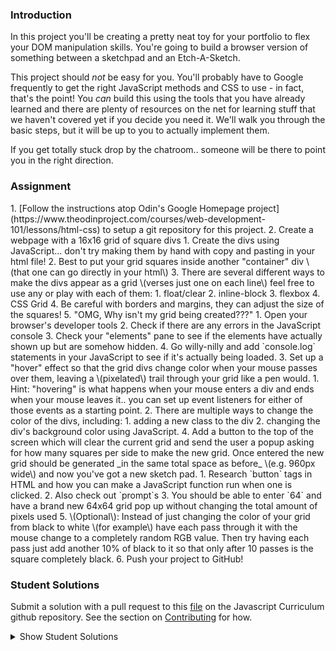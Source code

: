 ### Introduction
In this project you'll be creating a pretty neat toy for your portfolio to flex your DOM manipulation skills.  You're going to build a browser version of something between a sketchpad and an Etch-A-Sketch.

This project should _not_ be easy for you.  You'll probably have to Google frequently to get the right JavaScript methods and CSS to use - in fact, that's the point!  You _can_ build this using the tools that you have already learned and there are plenty of resources on the net for learning stuff that we haven't covered yet if you decide you need it.  We'll walk you through the basic steps, but it will be up to you to actually implement them.

If you get totally stuck drop by the chatroom.. someone will be there to point you in the right direction.

### Assignment

<div class="lesson-content__panel" markdown="1">
1. [Follow the instructions atop Odin's Google Homepage project](https://www.theodinproject.com/courses/web-development-101/lessons/html-css) to setup a git repository for this project.
2. Create a webpage with a 16x16 grid of square divs
   1. Create the divs using JavaScript... don't try making them by hand with copy and pasting in your html file!
   2. Best to put your grid squares inside another "container" div \(that one can go directly in your html\)
   3. There are several different ways to make the divs appear as a grid \(verses just one on each line\) feel free to use any or play with each of them:
      1. float/clear
      2. inline-block
      3. flexbox
      4. CSS Grid
   4. Be careful with borders and margins, they can adjust the size of the squares!
   5. "OMG, Why isn't my grid being created???"
      1. Open your browser's developer tools
      2. Check if there are any errors in the JavaScript console
      3. Check your "elements" pane to see if the elements have actually shown up but are somehow hidden.
      4. Go willy-nilly and add  `console.log` statements in your JavaScript to see if it's actually being loaded.
3. Set up a "hover" effect so that the grid divs change color when your mouse passes over them, leaving a \(pixelated\) trail through your grid like a pen would.
   1. Hint: "hovering" is what happens when your mouse enters a div and ends when your mouse leaves it.. you can set up event listeners for either of those events as a starting point.
   2. There are multiple ways to change the color of the divs, including:
      1. adding a new class to the div
      2. changing the div's background color using JavaScript.
4. Add a button to the top of the screen which will clear the current grid and send the user a popup asking for how many squares per side to make the new grid.  Once entered the new grid should be generated _in the same total space as before_ \(e.g. 960px wide\) and now you've got a new sketch pad.
   1. Research `button` tags in HTML and how you can make a JavaScript function run when one is clicked.
   2. Also check out `prompt`s
   3. You should be able to enter `64` and have a brand new 64x64 grid pop up without changing the total amount of pixels used
5. \(Optional\): Instead of just changing the color of your grid from black to white \(for example\) have each pass through it with the mouse change to a completely random RGB value.   Then try having each pass just add another 10% of black to it so that only after 10 passes is the square completely black.
6. Push your project to GitHub!
</div>

### Student Solutions
Submit a solution with a pull request to this [file](https://github.com/TheOdinProject/curriculum/blob/master/web_development_101/javascript_basics/project_etch_a_sketch.md) on the Javascript Curriculum github repository. See the section on [Contributing](http://github.com/TheOdinProject/curriculum/blob/master/contributing.md) for how.

<details markdown="block">
  <summary> Show Student Solutions </summary>

- Add your solution below this line!
* [justStarNew's solution](https://github.com/justStarNew/curriculum) - [View in browser](https://juststarnew.github.io/etch-a-stetch/)
* [Alex's solution](https://github.com/alexcorremans/etch-a-sketch) - [View in browser](https://alexcorremans.github.io/etch-a-sketch/)
* [todoroff's Solution](https://github.com/todoroff/sketchy-hover) - [View in browser](https://todoroff.github.io/sketchy-hover/)
* [Alain Suarez's Solution](https://gitlab.com/asuar/etch-a-sketch) - [View in browser](https://asuar.gitlab.io/etch-a-sketch/)
* [Niccolas' Solution](https://github.com/NiccoMaganeli/etch-a-sketch) - [View in browser](https://niccomaganeli.github.io/etch-a-sketch/)
* [Anna's Solution](https://github.com/AnnaCate/etch-a-sketch) - [View in browser](https://annacate.github.io/etch-a-sketch/)
* [Carmine Grossi's Solution](https://github.com/cgrossi/sketchproject) - [View in Browser](https://cgrossi.github.io/sketchproject/)
* [John Paul's Solution](https://github.com/Omulosi/etch-a-sketch) - [View in browser](https://omulosi.github.io/etch-a-sketch/)
* [Samuel Alonso's Solution](https://github.com/samontenegro/etch-a-skecth)
* [djolesusername Solution](https://github.com/djolesusername/Etch-a-Sketch) - [View in Browser](https://djolesusername.github.io/Etch-a-Sketch/)
* [Iacob Sorin Solution](https://github.com/Iacobssorin/Etch_a-_Schetch) - [View in Browser](https://iacobssorin.github.io/Etch_a-_Schetch/)
* [Luka Salevic's Solution](https://github.com/Sensanaty/etch_a_sketch) - [View in Browser](https://sensanaty.github.io/etch_a_sketch/)
* [Amir Farmanara's Solution](https://github.com/Farmanara/etch-a-sketch) - [View in Browser](https://farmanara.github.io/etch-a-sketch)
* [George Zhu's solution](https://github.com/georgezhu11/etch-a-sketch) - [View in browser](https://georgezhu11.github.io/etch-a-sketch/)
* [vollantre Solution](https://github.com/vollantre/etch-a-sketch)
* [evilla-19's Solution](https://github.com/evilla-19/odin-etch-a-sketch) - [View in Browser](https://evilla-19.github.io/odin-etch-a-sketch/index.html)
* [Rafe Draper's Solution](https://github.com/rafeDraper/etch-a-sketch) - [View in Browser](https://rafedraper.github.io/etch-a-sketch/)
* [Om Dhiraj's Solution](https://github.com/odgripginger/etch-a-sketch) - [View in Browser](https://odgripginger.github.io/etch-a-sketch/)
* [Austin Jackowski's Solution](https://github.com/Austin-Jackowski/etch-a-sketch) - [View in Browser](https://austin-jackowski.github.io/etch-a-sketch/)
* [Nicolas Espinoza's Solution](https://github.com/nicospz/etch-a-sketch) - [View in browser](https://nicospz.github.io/etch-a-sketch/)
* [Djo1e's Solution](https://github.com/Djo1e/etch-a-sketch) - [View in browser](https://djo1e.github.io/)
* [Scott H's Solution](https://github.com/scotth527/etch_n_sketch_project) - [View in browser](https://scotth527.github.io/etch_n_sketch_project/)
* [balowulf's Solution](https://github.com/balowulf/etch_a_sketch) - [View in browser](https://balowulf.github.io/etch_a_sketch/)
* [Christopher Richardo's Solution](https://github.com/ChrisRichardo/Etch-a-Sketch) - [View in browser](https://chrisrichardo.github.io/Etch-a-Sketch/)
* [Roelof Wobben's Solution](https://github.com/RoelofWobben/sketch-a-edge) - [View in browser](https://roelofwobben.github.io/sketch-a-edge/)
* [ARaut9's Solution](https://github.com/ARaut9/Etch-a-Sketch) - [View in browser](https://araut9.github.io/Etch-a-Sketch/)
* [Yemre Aybey's Solution](https://github.com/YemreAybey/etch-a-skecth) - [View in browser](https://yemreaybey.github.io/etch-a-skecth/)
* [Matthew Brown's Solution](https://github.com/vledoc/etch-a-sketch) - [View in browser](https://vledoc.github.io/etch-a-sketch/)
* [Samuel Marcus' Solution](https://github.com/smarcus4/EtchaSketch) - [View in browser](https://smarcus4.github.io/EtchaSketch/)
* [Christian Mason's Solution](https://github.com/ChristianMMason/etch-a-sketch) - [View in browser](https://christianmmason.github.io/etch-a-sketch/)
* [Braxton Lemmon's Solution](https://github.com/braxtonlemmon/etch-a-sketch) - [View in browser](https://braxtonlemmon.github.io/etch-a-sketch/)
* [Shruti Jain's Solution](https://github.com/Sjain020188/Etch-a-sketch) - [View in browser](https://sjain020188.github.io/Etch-a-sketch/index.html)
* [Tyler Devers's Solution](https://github.com/TylerDevers/OdinWebDev/tree/master/etch-A-sketch) - [View in Browser](https://tylerdevers.github.io/OdinWebDev/etch-A-sketch/)
* [Kevin Vuong's Solution](https://github.com/fffear/etch-a-sketch) - [View in browser](https://fffear.github.io/etch-a-sketch/)
* [Leonardo's Solution](https://github.com/leonardovega/etch_a_sketch) - [View in browser](https://leonardovega.github.io/etch_a_sketch/)
* [N00bG1rl's Solution](https://github.com/N00bG1rl/sketch) - [View in Browser](https://n00bg1rl.github.io/sketch/)
* [Eliezer's Solution](https://github.com/vzla0094/sketch) - [View in Browser](https://vzla0094.github.io/sketch/)
* [Diego's Solution](https://github.com/xDican/etch_a_sketch) - [View in Browser](https://xdican.github.io/etch_a_sketch/)
* [Dan's Solution](https://github.com/dhuang6/etch-a-sketch) - [View in Browser](https://dhuang6.github.io/)
* [Billy's Solution](https://github.com/bcoffin9/etch-a-sketch)
* [Moe's Solution](https://github.com/moenegm/sketch) - [View in Browser](https://moenegm.github.io/sketch/)
* [Hammad Ahmed's Solution](https://github.com/shammadahmed/Etch-A-Sketch) - [View in Browser](https://shammadahmed.github.io/Etch-A-Sketch/)
* [Allan Glasier's Solution](http://allanglasier.com/etch-a-sketch/) - [View in Browser](http://allanglasier.com/etch-a-sketch/)
* [Radu's Solution](https://github.com/radu-man/etch_a_sketch) - [View in Browser](https://radu-man.github.io/etch_a_sketch/)
* [Eddy's solution](https://github.com/sudo-eddy/the-odin-project-my-portfolio/tree/master/Etch-a-Sketch)
* [Dale Thompson's Solution](https://github.com/Dale-Thompson/rock-paper-scissors) - [View in Browser](https://dale-thompson.github.io/etch-a-sketch/)
* [Akbar's Solution](https://github.com/donatelloraphael/etch-a-sketch) - [View in Browser](https://donatelloraphael.github.io/etch-a-sketch/)
* [Origier's Solution](https://github.com/Origier/etch_a_sketch) - [View in Browser](https://origier.github.io/etch_a_sketch/)
* [Tommy's Solution](https://github.com/Tommyisr/Etch-A-Sketch) - [View in Browser](https://tommyisr.github.io/EtchASketch/)
* [learnsometing's Solution](https://github.com/learnsometing/etchASketch) - [View in Browser](https://learnsometing.github.io/etchASketch/)
* [Stefano Merazzi's Solution](https://github.com/ste001/etch-a-sketch) - [View in browser](https://ste001.github.io/etch-a-sketch/)
* [Barry's Solution](https://github.com/barry505/Etch-A-Sketch) - [View in browser](https://barry505.github.io/Etch-A-Sketch/)
* [Alptekin's solution](https://github.com/alpwoo/Etch-a-Sketch) - [View in browser](https://alpwoo.github.io/EtchASketch/)
* [Chase's Solution](https://github.com/shadowimmage/odin-project_etch-a-sketch) - [View in Browser](https://shadowimmage.github.io/odin-project_etch-a-sketch/)
* [Victor's Solution](https://github.com/victor-lf/etch-a-sketch) - [View in Browser](https://victor-lf.github.io/etch-a-sketch/)
* [Colton Shaheen's Solution](https://github.com/coltonshaheen/etch-a-sketch) - [View in Browser](https://coltonshaheen.github.io/etch-a-sketch/)
* [AlexandreLeFou's Solution](https://github.com/AlexandreLeFou/ETCH-A-SKETCH-Project) - [View in Browser](https://alexandrelefou.github.io/ETCH-A-SKETCH-Project/)
* [Nathan's Solution](https://github.com/nwthomas/etch-a-sketch) - [View in Browser](https://nwthomas.github.io/etch-a-sketch/)
* [Wabbajack0's Solution](https://github.com/Wabbajack0/ETCH-A-SKETCH) - [View in Browser](https://wabbajack0.github.io/ETCH-A-SKETCH/)
* [Lucas's Solution](https://github.com/ogdendavis/rainbow-drawing) - [View in Browser](https://ogdendavis.github.io/rainbow-drawing/)
* [Grante1ope's Solution](https://github.com/grante1ope/etch-A-sketch)
* [Waris Zahoor's Solution](https://github.com/warisz/etch-a-sketch) - [View in Browser](https://cdn.rawgit.com/warisz/etch-a-sketch/bb87631b/index.html)
* [Nick Prieto's Solution](https://github.com/NickDark/etch_a_sketch)
* [Anis' Solution](https://github.com/AnisBouhadida/Etch-A-Sketch) - [View in browser](https://anisbouhadida.github.io/Etch-a-Sketch/)
* [Omid's Solution](https://github.com/omid997/etch-a-sketch-odin) - [View in browser](https://omid997.github.io/etch-a-sketch-odin/)
* [Tobenski's Solution](https://github.com/tobenski/Etch_a_Sketch/) - [Live Version](https://tobenski.github.io/Etch_a_Sketch/)
* [Teng Lin's Solution](https://github.com/tenglin2/Etch-A-Sketch) - [View in browser](https://tenglin2.github.io/Etch-A-Sketch)
* [Bojo's solution](https://github.com/BojoZahariev/Sketch) - [View in browser](https://bojozahariev.github.io/Sketch/)
* [Jacobo Martinez's solution](https://github.com/cobimr/webdev-101-projects/tree/master/hover-pixel) - [View in browser](https://cobimr.github.io/webdev-101-projects/hover-pixel/)
* [Jeff Vergne's solution](https://github.com/JeffFromParis/etch-a-sketch-project) - [View in browser](https://jefffromparis.github.io/etch-a-sketch-project/)
* [Hummeldon's solution](https://github.com/hummeldon/etch-a-sketch) - [View in browser](https://hummeldon.github.io/etch-a-sketch/)
* [JoKing's solution](https://github.com/joking3000/etch-a-sketch-project) - [View in Browser](https://joking3000.github.io/etch-a-sketch-project/)
* [Ben Wilde's solution](https://github.com/Spazrock/etch-a-sketch) - [View in browser](https://spazrock.github.io/etch-a-sketch/)
* [Chris Wegschied's solution](https://github.com/cwegscheid08/Etch-a-sketch.git) - [View in browser](https://cwegscheid08.github.io)
* [Gavin Bowen's solution](https://github.com/gavski02/Grid) - [View in browser](https://gavski02.github.io/Grid/)
* [Seth Robinson's solution](https://github.com/petrichor829/etch-a-sketch) - [View in browser](https://petrichor829.github.io/etch-a-sketch/)
* [Super1569's solution](https://github.com/Super1569/etch-a-sketch) - [View in Browser](https://super1569.github.io/etch-a-sketch/)
* [Pietro Verdile's Solution](https://github.com/pverdile/etch-a-sketch-project) - [View in Browser](https://pverdile.github.io/etch-a-sketch-project/)
* [Smetanca52’s Solution](https://github.com/Smetanca52/ETCH-A-SKETCH-PROJECT) - [View in Browser](https://cdn.rawgit.com/Smetanca52/ETCH-A-SKETCH-PROJECT/09dd7b59/index.html)
* [Karen Justo’s Solution](https://github.com/jrkaren9/etch-a-sketch) - [View in Browser](https://jrkaren9.github.io/etch-a-sketch/)
* [Mohamed Elattar's Solution](https://github.com/mohamed-elattar/etch-a-sketch) - [View in Browser](https://mohamed-elattar.github.io/etch-a-sketch/)
* [LeviButcher's Solution](https://github.com/LeviButcher/etch-a-sketch) - [View in Browser](https://levibutcher.github.io/etch-a-sketch/)
* [Dreniak’s Solution](https://github.com/Dreniak/etch-a-sketch) - [View in Browser](https://dreniak.github.io/etch-a-sketch/)
* [Terrance Brown's solution](https://github.com/terrancebee/etch-a-sketch) | [View in broswer](https://terrancebee.github.io/etch-a-sketch/)
* [Simon Tharby's solution](https://github.com/jinjagit/Etch-a-Sketch) | [View in browser](https://jinjagit.github.io/Etch-a-Sketch/)
* [CraigAndrewBlair's Solution](https://github.com/craigandrewblair/etch-a-sketch-odin) - [View in Browser](https://craigandrewblair.github.io/etch-a-sketch-odin/)
* [Monica Gabriel’s Solution](https://github.com/msgabriel/etch-a-sketch) - [View in Browser](https://msgabriel.github.io/etch-a-sketch/)
* [ebosi's solution](https://github.com/EBoisseauSierra/etch-a-sketch) - [View in Browser](https://eboisseausierra.github.io/etch-a-sketch/)
* [Rachel Krupnick's Solution](https://github.com/rkrupnick/top-etch-a-sketch) - [View in Browser](https://rkrupnick.github.io/top-etch-a-sketch/)
* [Kenneth McFetridge's Solution](https://github.com/kmcfetridge/etch-a-sketch) - [View in Browser](https://kmcfetridge.github.io/etch-a-sketch/)
* [Inuhoo's Solution](https://github.com/inuhoo/etch-a-sketch) - [View in Browser](https://inuhoo.github.io/etch-a-sketch/)
* [Chris MacSwan's Solution](https://github.com/cmacswan07/etch-a-sketch) - [View in Browser](https://cmacswan07.github.io/etch-a-sketch/)
* [Ajani Stewart's Solution](https://github.com/AjaniStewart/etch-a-sketch) - [View in Browser](https://ajanistewart.github.io/etch-a-sketch/)
* [Danny Pearson's Solution](https://github.com/dbuzzin/etch-a-sketch) - [View in Browser](https://dbuzzin.github.io/etch-a-sketch/)
* [Reece Pritchard's Solution](https://github.com/rapritchard/ETCH-A-SKETCH) - [View in Browser](https://rapritchard.github.io/ETCH-A-SKETCH/)
* [Chad Kreutzer's Solution](https://github.com/ChadKreutzer/js-etch-a-sketch) - [View in Browser](https://chadkreutzer.github.io/js-etch-a-sketch/)
* [ruanha's Solution](https://github.com/ruanha/etch-a-sketch) - [View in Browser](https://ruanha.github.io/etch-a-sketch/)
* [Kevin Mulherns Solution](https://github.com/KevinMulhern/etch_a_sketch) - [View in Browser](http://htmlpreview.github.io/?https://github.com/KevinMulhern/etch_a_sketch/blob/master/index.html)
* [Ochuko's Solution](https://github.com/ochuko56/etch-a-sketch) - [View in Browser](https://ochuko56.github.io/etch-a-sketch/)
* [scarey18's Solution](https://github.com/scarey18/etch-a-sketch) - [View in Browser](https://scarey18.github.io/etch-a-sketch/)
* [Tronerta's Solution](https://github.com/Tronerta/etch-a-sketch) - [View in Browser](https://tronerta.github.io/etch-a-sketch)
* [Ngo Van Huong's Solution](https://github.com/ngovanhuong94/etch-a-sketch) - [View in Browser](https://ngovanhuong94.github.io/etch-a-sketch/)
* [Typhoon's Solution](https://github.com/typhoon93/etch-a-sketch) - [View in Browser](https://typhoon93.github.io/etch-a-sketch/)
* [Mark Bungeroth's Solution](https://github.com/mbungeroth/etch-a-sketch) - [View in Browser](https://mbungeroth.github.io/etch-a-sketch/)
* [Jimmy's Solution](https://github.com/pty5io/etch_a_sketch) - [View in Browser](https://pty5io.github.io/etch_a_sketch/)
* [jstnlester's Solution](https://github.com/jstnlester/etch-a-sketch) - [View in Browser](https://jstnlester.github.io/etch-a-sketch/)
* [Augusto's solution](https://github.com/hackedwifi/sketchpad) - [View in browser](https://hackedwifi.github.io/sketchpad/)
* [Matt Claghorn's solution](https://github.com/Claggy/etch-a-sketch) - [View in browser](https://claggy.github.io/etch-a-sketch/)
* [Simon Tharby's solution](https://github.com/jinjagit/Etch-a-Sketch) - [View in browser](https://jinjagit.github.io/Etch-a-Sketch/)
* [autumnchris's Solution](https://github.com/autumnchris/sketch-pad) - [View in Browser](https://autumnchris.github.io/sketch-pad)
* [Douglasbsx Solution](https://github.com/douglasbsx/etch-a-sketch) - [View in Browser](https://douglasbsx.github.io/etch-a-sketch/)
* [Tarah's solution](https://github.com/ErraticCreation/etch-a-sketch) - [View in browser](https://erraticcreation.github.io/etch-a-sketch/)
* [mthsgrc's solution](https://github.com/mthsgrc/etch-a-sketch) - [View in browser](https://mthsgrc.github.io/etch-a-sketch/)
* [Rade's solution](https://github.com/fukifuki/etch-a-sketch) - [View in browser](https://fukifuki.github.io/etch-a-sketch)
* [Adrien Pardo's solution](https://github.com/Shieboo/etch-a-sketch) - [View in browser](https://shieboo.github.io/etch-a-sketch/)
* [Andrew's Solution](https://github.com/andrewr224/Etch-A-Sketch) - [View In Browser](https://andrewr224.github.io/Etch-A-Sketch/)
* [Alexander John's solution](https://github.com/alexander-john/etch-a-sketch) - [View in Browser](https://alexander-john.github.io/etch-a-sketch/)
* [Webop's solution](https://github.com/webop/etch-a-sketch) - [View in Browser](https://webop.github.io/etch-a-sketch/)
* [mandimh's solution](https://github.com/mandimh/etch-a-sketch) - [View in browser](https://mandimh.github.io/etch-a-sketch/)
* [hypnagogiasmic's solution](https://github.com/hypnagogiasmic/sketch) - [View in browser](https://rawgit.com/hypnagogiasmic/sketch/master/sketch.html)
* [Johan Morin's solution](https://github.com/MorrisMalone/Etch-a-Sketch-Project) - [View in browser](https://morrismalone.github.io/Etch-a-Sketch-Project/)
* [Balazs Birta's solution](https://github.com/bbalazs92/etch-a-sketch) - [View in browser](https://bbalazs92.github.io/etch-a-sketch/)
* [walnutdust's solution](https://github.com/walnutdust/etch-a-sketch) - [View in browser](https://walnutdust.github.io/etch-a-sketch/)
* [Clifford Minks's solution](https://github.com/xxerror500xx/TOP_Etch-a-Sketch) - [View in browser](https://xxerror500xx.github.io/TOP_Etch-a-Sketch/)
* [Agnieszka's Solution](https://github.com/elPetit69/etch-a-sketch) - [View in browser](https://elpetit69.github.io/etch-a-sketch/)
* [Ryafl's Solution](https://github.com/ryafl/etch-a-sketchProject) - [View in browser](https://ryafl.github.io/etch-a-sketchProject/)
* [James Moore's Solution](https://github.com/James-N-M/etch-a-sketch) - [View in browser](https://rawgit.com/James-N-M/etch-a-sketch/master/index.html)
* [SarfrazAnjum's solution](https://github.com/SarfrazAnjum/etchASketch) - [View in browser](https://github.com/SarfrazAnjum/etchASketch/)
* [Jonathan Yiv's Solution](https://github.com/getify) - [View in Browser](https://jonathanyiv.github.io/etch-a-sketch/)
* [Bojana Karakacev's solution](https://github.com/SarfrazAnjum/etchASketch) - [View in browser](https://github.com/SarfrazAnjum/etchASketch)
* [Calvin's solution](https://github.com/Calyeefornia/etch-a-sketch) - [View in browser](https://calyeefornia.github.io/etch-a-sketch/)
* [Bojana Karakacev's solution](https://github.com/bojana12/project-javascript-jquery) - [View in browser](https://bojana12.github.io/project-javascript-jquery/dist/)
* [Jmooree30's solution](https://github.com/jmooree30/etch-a-sketch-v2) - [View in browser](https://jmooree30.github.io/etch-a-sketch-v2/)
* [Mtizim's solution](https://github.com/mtizim/odin_projects/tree/master/etchasketch) - [View in browser](https://mtizim.github.io/odin_projects/etchasketch.html)
* [Javier Machin's Solution, with optional features](https://github.com/Javier-Machin/EtchSketch-PizarraMagica) - [View in browser](https://javier-machin.github.io/EtchSketch-PizarraMagica/)
* [Nate Dimock's Solution](https://github.com/Flakari/sketchpad) - [View in browser](https://flakari.github.io/sketchpad/)
* [JocelynOcelyn's Solution](https://github.com/jocelynocelyn/etchasketch) - [View in browser](https://jocelynocelyn.github.io/etchasketch/)
* [g0-0py's Solution](https://github.com/g0-0py/EtchASketch) - [View in browser](https://g0-0py.github.io/EtchASketch/)
* [artkol's Solution](https://github.com/artkol/simple-sketchpad) - [View in browser](https://artkol.github.io/simple-sketchpad/index.html)
* [AttilaTheHen's Solution](https://github.com/AttilaTheHen/SketchPad) - [View in browser](https://attilathehen.github.io/SketchPad/)
* [codyloyd's solution](https://github.com/codyloyd/odin-etch-a-sketch) - [View in browser](http://codyloyd.com/odin-etch-a-sketch/)
* [Kimberlee's Solution](https://github.com/KimDube/web-development/tree/master/etch-a-sketch) - [View in Browser](https://kimdube.github.io/web-development/etch-a-sketch/etchasketch.html)
* [PongtheGreat's Solution](https://github.com/PongtheGreat/etch-a-sketch) - [View in browser](https://pongthegreat.github.io/etch-a-sketch/)
* [Jakub Cisowski's Solution](https://github.com/arashin1337/etch-a-sketch) - [View in browser](https://arashin1337.github.io/etch-a-sketch/)
* [Dareon4's Solution](https://github.com/Dareon4/etch-a-sketch) - [View in browser](https://dareon4.github.io/etch-a-sketch/)
* [Alexander Luna's Solution](https://github.com/Mycroft1891/my-odin-project/tree/master/web-development-101/sketch) - [View in Browser](https://mycroft1891.github.io/my-odin-project/web-development-101/sketch/index.html)
* [SamJamCul's Solution](https://github.com/SamJamCul/etch-a-sketch) - [View in Browser](https://samjamcul.github.io/etch-a-sketch/)
* [Niko Caron's Solution](https://github.com/ncaron/etch-a-sketch/) - [View in Browser](https://ncaron.github.io/etch-a-sketch/)
* [Nick Leake's Solution](https://github.com/nleake/etchasketch) - [View in Browser](https://nleake.github.io/etchasketch/)
* [Eduardo Massarani's Solution](https://github.com/edmassarani/the-odin-project/tree/master/projects/etch-a-sketch) - [View in Browser](https://edmassarani.github.io/the-odin-project/projects/etch-a-sketch/)
* [Technicolor1's Solution](https://github.com/technicolor1/odin-etch_sketch) - [View in Browser](https://technicolor1.github.io/odin-etch_sketch/)
* [simplybretterson's Solution](https://github.com/simplybretterson/sketchpad) - [View in Browser](https://simplybretterson.github.io/sketchpad)
* [CTavino's Solution](https://github.com/ctavino/etch-a-sketch) - [View in Browser](https://ctavino.github.io/etch-a-sketch/)
* [Tshepo Mohlamonyane's Solution](https://github.com/blavkboy/Vanilla-JS-Sketchpad) - [View in Browser](https://blavkboy.github.io/Vanilla-JS-Sketchpad/)
* [CurmudJim's Solution](https://github.com/CurmudJim/EtchASketch) - [View in Browser](https://curmudjim.github.io/EtchASketch/)
* [vartanbeno's solution](https://github.com/vartanbeno/sketchpad) - [View in browser](https://vartanbeno.github.io/sketchpad/)
* [Josiah's solution](https://github.com/jdonor/etch-a-sketch) - [View in browser](https://jdonor.github.io/etch-a-sketch/)
* [Ezra's solution](https://github.com/Azhorabai/etch-a-sketch) - [View in browser](https://azhorabai.github.io/etch-a-sketch/)
* [HSaad's solution](https://github.com/HSaad/etch-a-sketch) - [View in browser](https://hsaad.github.io/etch-a-sketch/)
* [Fabio's solution](https://github.com/ffabiorj/etch-a-sketch) - [View in browser](https://cdn.rawgit.com/ffabiorj/etch-a-sketch/5793f5ec/index.html)
* [Cameron's solution](https://github.com/cameronzsmith/etchasketch) - [View in browser](http://czsmith.me/etchasketch)
* [Zach Coursey's solution](https://github.com/zcoursey22/etch-a-sketch) - [View in browser](https://zcoursey22.github.io/etch-a-sketch)
* [axelerleo's solution](https://github.com/axelerleo/Etch-a-scratch) - [View in browser](https://axelerleo.github.io/Etch-a-scratch/)
* [bradabayor's solution](https://github.com/bradabayor/etch-a-sketch) - [View in browser](https://bradabayor.github.io/etch-a-sketch)
* [Encolpius's solution](https://github.com/Encolpius/etch-a-sketch) - [View in browser](http://narrow-activity.surge.sh/)
* [Ryoma's solution](https://github.com/ryozume/drawing_grids) - [View in browser](https://ryozume.github.io/drawing_grids/)
* [Jacob Folley's solution](https://github.com/Jacob-Folley/EtchaSketch) - [View in browser](https://jacob-folley.github.io/EtchaSketch)
* [Joe Weston's solution](https://github.com/joeeeeeeeeeeeee/etch-a-sketch) - [View in browser](https://joeeeeeeeeeeeee.github.io/etch-a-sketch/)
* [Aziz Yakubov's solution](https://github.com/azizyakubov/etchasketch) - [View in browser](https://azizyakubov.github.io/etchasketch/)
* [Uy Binh's solution](https://github.com/uybinh/Etch-a-Sketch) - [View in browser](https://uybinh.github.io/Etch-a-Sketch/)
* [Jamie's solution](https://github.com/Zorafins/etch-a-sketch) - [View in browser](https://zorafins.github.io/etch-a-sketch/)
* [Jonakirke94's solution](https://github.com/jonakirke94/Etch-a-Sketch) - [View in browser](https://jonakirke94.github.io/Etch-a-Sketch/)
* [Balake's solution](https://github.com/Balake/etch-a-sketch) - [View in browser](https://balake.github.io/etch-a-sketch/)
* [Lucas Manzano's solution](https://github.com/lucasmfarias1/etch-a-sketch) - [View in browser](https://lucasmfarias1.github.io/etch-a-sketch/)
* [Shing Wong's solution](https://github.com/ayoshing/etch-a-sketch) - [View in browser](https://ayoshing.github.io/etch-a-sketch/)
* [Punnadittr's solution](https://github.com/punnadittr/EtchASketch) - [View in browser](https://punnadittr.github.io/EtchASketch/)
* [Benny's Solution](https://github.com/Deckins) - [View in brower](https://deckins.github.io/Etch-a-Sketch/)
* [mojotron's Solution](https://github.com/mojotron/etch-a-sketch) - [View in Browser](https://mojotron.github.io/etch-a-sketch/)
* [Onur's Solution](https://github.com/deksudo/JScanvas) - [View in Browser](https://deksudo.github.io/JScanvas/)
* [Jarred Herrington's Solution](https://github.com/Herringtonjc/etch-a-sketch) - [View in Browser](https://herringtonjc.github.io/etch-a-sketch/)
* [Natalie Aldrich's Solution](https://github.com/nataliealdrich/etch-a-sketch) - [View in Browser](https://nataliealdrich.github.io/etch-a-sketch/)
* [Faris Ibrahim's Solution](https://github.com/procusr/etch-a-sketch) - [View in Browser](https://procusr.github.io/etch-a-sketch/)
* [Daniel Ortea's Solution](https://github.com/D-Ortea/etch-a-sketch) - [View in Browser](https://d-ortea.github.io/etch-a-sketch/)
* [John Piatras' Solution](https://github.com/JohnPiatras/sketch) - [View in Browser](https://johnpiatras.github.io/sketch/)
* [Dima Konoval's Solution](https://github.com/DimaKonoval/ETCH-A-SKETCH) - [View in Browser](https://cdn.rawgit.com/DimaKonoval/ETCH-A-SKETCH/cb41f37b/index.html)
* [Anjali Deshwani's Solution](https://github.com/AnjaliDeshwani/etch-a-sketch)
* [Josh Hansen's Solution](https://jdhansen41.github.io/etch_sketch/) - [View in Browser](https://jdhansen41.github.io/etch_sketch/)
* [Caner Sezgin's Solution](https://github.com/casedo/Etch-A-Sketch) - [View in Browser](http://bit.ly/EtchAsketch)
* [Jurek Tomasello's Solution](https://github.com/Ashelf/etch-a-sketch) - [View in Browser](https://ashelf.github.io/etch-a-sketch/)
* [Tobias Johnson's Solution](https://github.com/viviers/sketchpad) - [View in Browser](https://viviers.github.io/sketchpad/)
* [Albert Garde's Solution](https://github.com/PenguinAgen/etch-a-sketch) - [View in Browser](https://penguinagen.github.io/etch-a-sketch/)
* [00Saad's Solution](https://github.com/00SaadChaudhry/Etch-A-Sketch) - [View in Browser](https://00saadchaudhry.github.io/Etch-A-Sketch/)
* [Katineto's Solution](https://github.com/Katineto/etch-a-sketch) - [View in Browser](https://katineto.github.io/etch-a-sketch/)
* [Ben Smyth's Solution](https://github.com/benjsmyth/etch-a-sketch) - [View in Browser](https://benjsmyth.github.io/etch-a-sketch/)
* [Miguel's Solution](https://github.com/MiguelTitus/03_etch_a_sketch) - [View in Browser](https://migueltitus.github.io/03_etch_a_sketch/)
* [Grace Chiamaka's Solution](https://github.com/Amriesgrace/Etch-A-Sketch) - [View in Browser](https://amriesgrace.github.io/Etch-A-Sketch/)
* [Mike Smith's Solution](https://github.com/MikeSS281986/Etch-a-Sketch) - [View in Browser](https://mikess281986.github.io/Etch-a-Sketch/)
* [Akash's Solution](https://github.com/Akash-sopho/etch-a-sketch) - [View a Browser](http://htmlpreview.github.io/?https://github.com/Akash-sopho/etch-a-sketch/blob/master/index.html)
* [Adhithyan's Solution](https://github.com/v-adhithyan/theodinproject/tree/master/etch-a-sketch) - [View in Browser](http://adhithyan.xyz/theodinproject/etch-a-sketch)
* [Max Garber's Solution](https://github.com/bubblebooy/TOP-Etch-A-Sketch) - [View in Browser](https://bubblebooy.github.io/TOP-Etch-A-Sketch/)
* [Eri Kurayami's Solution](https://github.com/EriKuroi/Etch-a-Sketch) - [View in Browser](https://cdn.rawgit.com/EriKuroi/Etch-a-Sketch/67ffae56/index.html)
* [cckl's Solution](https://github.com/cckl/etch) - [View in Browser](https://cckl.github.io/etch/)
* [Kristap's Solution](https://github.com/narelskristaps/Etch-a-Sketch) - [View in Browser](https://narelskristaps.github.io/Etch-a-Sketch/)
* [Rudi Boshoff's Solution](https://github.com/RudiBoshoff/etch-a-sketch) - [View in Browser](https://rudiboshoff.github.io/etch-a-sketch/)
* [Tyler Duckworth's Solution](https://github.com/Tyler-Duckworth/top-projects/tree/master/ttt) - [View in Browser](https://tyler-duckworth.github.io/top-projects/ttt/index.html)
* [Calstream's Solution](https://github.com/Calstream/etch-a-sketch) - [View in Browser](https://calstream.github.io/etch-a-sketch/)
* [thesofakillers's Solution](https://github.com/thesofakillers/etch-a-sketch) - [View in Browser](https://thesofakillers.github.io/etch-a-sketch/)
* [spankie's Solution](https://spankie1337.github.io/etch-a-sketch/) - [View in Browser](https://spankie1337.github.io/etch-a-sketch/)
* [Vyhn's Solution](https://github.com/Vyhnn/Etch-a-Sketch) - [View in Browser](https://vyhnn.github.io/Etch-a-Sketch/)
* [Tommy's Solution](https://github.com/hoangtommy/etchysketchy) - [View in Browser](https://hoangtommy.github.io/etchysketchy/)
* [Brendaneus' Solution](https://github.com/Brendaneus/Etch-a-Sketch) - [View in Browser](https://brendaneus.github.io/Etch-a-Sketch)
* [Kern's Solution](https://github.com/Kelel1/Etch-A-Sketch) - [View in Browser](https://kelel1.github.io/Etch-A-Sketch/)
* [Amy Smith's Solution](https://github.com/amicloud/the-odin-project/tree/master/sketchpad) - [View in Browser](https://amicloud.github.io/the-odin-project/sketchpad/sketchpad.html)
* [ramon15749's Solution](https://github.com/ramon15749/etch-a-sketch) - [View in Browser](https://ramon15749.github.io/etch-a-sketch/)
* [Yousof77's Solution](https://github.com/Yousof77/etch-a-sketch) - [View in Browser](https://yousof77.github.io/etch-a-sketch/)
* [MrObele's Solution](https://github.com/MrObele/Etch-a-Sketch) - [View in Browser](https://mrobele.github.io/Etch-a-Sketch/)
* [dmarkiewicz's Solution](https://github.com/dmarkiewicz/the-odin-project/tree/master/etch-a-sketch)
* [IvanaGoSt's Solution](https://github.com/IvanaGoSt/Etch-a-Sketch) - [View in Browser](https://cdn.rawgit.com/IvanaGoSt/Etch-a-Sketch/0aef0525/index.html)
* [NatSydenham's Solution](https://github.com/NatSydenham/etchasketch) - [View in Browser](https://natsydenham.github.io/etchasketch/)
* [bchalman's Solution](https://github.com/bchalman/etch-a-sketch) - [View in Browser](https://bchalman.github.io/etch-a-sketch/)
* [codyMalcolm's Solution](https://github.com/codyMalcolm/odin-etch-a-sketch) - [View in Browser](https://codymalcolm.github.io/odin-etch-a-sketch/)
* [Emil Dimitrov's Solution](https://github.com/imemdm/sketch-pad) - [View in Browser](https://imemdm.github.io/sketch-pad/)
* [AncherHisogi's Solution](https://github.com/Hisogi/etchi-sketchi) - [View in Browser](https://hisogi.github.io/etchi-sketchi/)
* [Eren Cataltepe's Solution](https://github.com/erencataltepe/etch-a-sketch/) - [View in Browser](https://erencataltepe.github.io/etch-a-sketch/)
* [Malaika's Solution](https://github.com/malaikaMI/Etch-A-Sketch_project) - [view on codepen](https://codepen.io/MalaikaMI/pen/dKMLLW)
* [Sam C's Solution](https://github.com/JimmyNeutron8/etch-a-sketch) - [View in Browser](https://jimmyneutron8.github.io/etch-a-sketch/)
* [Hassan's Solution](https://github.com/husseyexplores/husseyexplores.etch-a-sketch) - [View in Browser](https://husseyexplores.github.io/husseyexplores.etch-a-sketch/)
* [RossTrang's solution](https://github.com/RossTrang/etch-a-sketch) - [View in browser](https://cdn.rawgit.com/RossTrang/etch-a-sketch/f7f84edf/index.html)
* [Roshan's solution](https://github.com/roshanrahman/the-odin-project/tree/master/sketch) - [View in browser](https://roshanrahman.github.io/the-odin-project/sketch/index.html)
* [Casey's solution](https://github.com/DevCasey/Etch-a-Sketch)
* [Anatolii's solution](https://github.com/Nt444/sketch_test) -[View in browser](https://nt444.github.io/sketch_test/)
* [Funtikar's solution](https://github.com/funtikar/EtchASketch) -[View in browser](https://funtikar.github.io/EtchASketch/)
* [Halkim44's solution](https://github.com/halkim44/etch-a-sketch) -[View in browser](https://halkim44.github.io/etch-a-sketch/)
* [Wesley Wang's solution](https://github.com/wesleymellon/Etch-a-Sketch-Game) -[View in browser](https://wesleymellon.github.io/Etch-a-Sketch-Game/)
* [HanJosmer's solution](https://github.com/HanJosmer/etch-a-sketch) -[View in browser](https://hanjosmer.github.io/etch-a-sketch/)
* [Mark Bailey's Solution](https://github.com/markbailey0356/etch-a-sketch) - [View in browser](https://markbailey0356.github.io/etch-a-sketch/)
* [Edgar Miranda's Solution](https://github.com/ejmiranda/etch-a-sketch) - [View in browser](https://ejmiranda.github.io/etch-a-sketch/)
* [Fan's Solution](https://github.com/Komor-RP/etch-a-sketch) - [View in browser](https://komor-rp.github.io/etch-a-sketch/)
* [themetar's solution](https://github.com/themetar/etch-a-sketch) - [View in browser](https://themetar.github.io/etch-a-sketch/)
* [jahmzu's solution](https://github.com/jahmzu/TOP-etch-a-sketch) - [View in browser](https://jahmzu.github.io/TOP-etch-a-sketch/)
* [BeanFeast's solution](https://github.com/BeanFeast2/Etch-a-Sketch) - [View in browser](https://cdn.rawgit.com/BeanFeast2/Etch-a-Sketch/5249967f/index.html)
* [aznafro's solution](https://github.com/aznafro/etchasketch) - [View in browser](https://aznafro.github.io/etchasketch/)
* [Dhairya's solution](https://github.com/dhairyadwivedi/etch-a-sketch) - [View in browser](https://dhairyadwivedi.github.io/etch-a-sketch/)
* [Rey' Solution](https://github.com/Rey810/Etch-A-Sketch) - [View in Browser](https://rey810.github.io/Etch-A-Sketch/)
* [Stevie P's Solution](https://github.com/VoxPolly27/Etch-A-Sketch) - [View in Browser](https://voxpolly27.github.io/Etch-A-Sketch/)
* [Ghareebovich's solution](https://github.com/Ghareebovich/Etch-a-Sketch) - [View in Browser](https://ghareebovich.github.io/Etch-a-Sketch)
* [Slaven Karamatic's solution](https://github.com/Everdrought/etch-a-sketch) - [View in Browser](https://everdrought.github.io/etch-a-sketch/)
* [Loumarven's Solution](https://github.com/loumarven/etch-a-sketch) - [View in Browser](https://loumarven.github.io/etch-a-sketch/)
* [Brian E's Solution](https://github.com/bribrah/etch-a-skecth) - [View in Browser](https://bribrah.github.io/etch-a-skecth/)
* [Ghassan's Solution](https://github.com/GT001/TheOdinProject-etch-a-sketch) - [View in Browser](https://gt001.github.io/TheOdinProject-etch-a-sketch/)
* [TNHarvey's Solution](https://github.com/tnharvey/Etch-a-Sketch) - [View in Browser](https://tnharvey.github.io/Etch-a-Sketch)
* [Eden's Solution](https://github.com/TheEdenProject/Etch-A-Sketch) - [View in Browser](https://theedenproject.github.io/Etch-A-Sketch/)
* [mwk913's Solution](https://github.com/mwk913/Etch-A-Sketch/tree/master) - [View in Browser](https://mwk913.github.io/Etch-A-Sketch/)
* [CaptainSensible's Solution](https://github.com/CaptainSensible/etch-a-sketch) - [View in Browser](https://captainsensible.github.io/etch-a-sketch/)
* [Molly Kelsey's Solution](https://github.com/mkels/sketch/) - [View in Browser](https://mkels.github.io/sketch)
* [Vitaly Osipov's Solution](https://github.com/vi7ali/etch-a-sketch) - [View in Browser](https://vi7ali.github.io/etch-a-sketch/)
* [Deepa's Solution](https://github.com/deepasara/etch-a-sketch) - [View in Browser](https://deepasara.github.io/etch-a-sketch/)
* [Dhruvi's Solution](https://github.com/DhruviJariwala/Etch-a-Sketch) - [View in Browser](https://dhruvijariwala.github.io/Etch-a-Sketch/)
* [Gregory's solution](https://github.com/Selvdrap/Etch-a-Sketch) - [View in Browser](https://selvdrap.github.io/Etch-A-Sketch/)
* [Edward's solution](https://github.com/EdwardHeath/Etch-A-Sketch)
* [Doris's solution](https://github.com/dsmchen/etch-a-sketch) - [view in browser](https://dsmchen.github.io/etch-a-sketch/)
* [Victor Coelho's Solution](https://github.com/Victor-Coelho/etch-a-sketch) - [view in browser](https://victor-coelho.github.io/etch-a-sketch/)
* [Leila Alderman's solution](https://github.com/leila-alderman/etch-a-sketch) - [View in Browser](https://leila-alderman.github.io/etch-a-sketch/)
* [keskiviikko's solution](https://github.com/keskiviikko/project-sketchpad) - [View in Browser](https://keskiviikko.github.io/project-sketchpad/)
* [Ocean572's solution](https://github.com/Ocean572/etch_n_sketch) - [View in Browser](https://ocean572.github.io/etch_n_sketch/)
* [iameddieyayaya's solution](https://github.com/iameddieyayaya/etch-a-sketch) - [View in Browser](https://iameddieyayaya.github.io/etch-a-sketch/)
* [GustavoRdz's solution](https://github.com/GustavoRdz/etch-a-sketch) - [View in Browser](https://gustavordz.github.io/etch-a-sketch/)
* [Daniel Ryu's Solution](https://github.com/dryu99/etch-a-sketch) - [View in Browser](https://dryu99.github.io/etch-a-sketch/)
* [Tristan Ross's Solution](https://github.com/TristanRoss/Etch-a-Sketch) - [View in Browser](https://tristanross.github.io/Etch-a-Sketch/)
* [Abdirahman's Etch A Sketch solution](https://github.com/Murabac/Etch-Sketch) - [View in Browser](https://murabac.github.io/Etch-Sketch/)
* [Mohamed's Solution](https://github.com/mohamedcutte/etch-a-sketch) - [View in Browser](https://mohamedcutte.github.io/etch-a-sketch/)
* [Quilme's Solution](https://github.com/guanacone/etch-a-sketch) - [View in Browser](https://guanacone.github.io/etch-a-sketch/)
* [Denis's Solution](https://github.com/denisRajlic/etch-a-sketch) - [View in Browser](https://denisrajlic.github.io/etch-a-sketch/)
* [LeonJMac's Solution](https://github.com/leonjmac/etch-a-sketch) - [View in Browser](https://leonjmac.github.io/etch-a-sketch/)
* [Brett Bonnet's Solution](https://github.com/Brett-Bonnet/Etch-a-Sketch) - [View in Browser](https://brett-bonnet.github.io/Etch-a-Sketch/)
* [Adeleke Temitayo's Solution](https://github.com/leketemi/Etch-A-Sketch) - [View in Browser](https://leketemi.github.io/Etch-A-Sketch/)
* [Ange's Solution](https://github.com/pekengduck/etch_a_sketch) - [View in Browser](https://pekengduck.github.io/etch_a_sketch/)
* [Nick-Trahan's Solution](https://github.com/Nick-Trahan/etch-a-sketch-odin) - [View in Browser](https://nick-trahan.github.io/etch-a-sketch-odin/)
* [Valentino Valenti's Solution](https://1ba1.github.io/etch-a-sketch/)
* [Andrew Dinsmore's Solution](https://github.com/teif26/etch_a_sketch/) - [View in Browser]( https://teif26.github.io/etch_a_sketch/)
* [Samuel Oswald's Solution](https://github.com/smozwald/Etch-a-Sketch/) - [View in Browser]( https://smozwald.github.io/Etch-a-Sketch/)
* [vulence's Solution](https://github.com/vulence/etch-a-sketch) - [View in Browser](http://vulence.github.io/etch-a-sketch)
* [Ohlie's Solution](https://github.com/lco1220/Etch-a-Sketch) - [View in Browser](https://lco1220.github.io/Etch-a-Sketch/)
* [antdricot's Solution](https://github.com/antdricot/odin-etch-a-sketch) - [View in Browser](https://antdricot.github.io/odin-etch-a-sketch/)
* [Canicodenow's Solution](https://github.com/canicodenow/etch-a-sketch) - [View in Browser](https://canicodenow.github.io/etch-a-sketch/)
* [Allden's Solution](https://github.com/allden/Etch-A-Sketch) - [View in Browser](https://allden.github.io/Etch-A-Sketch/)
* [DensenKG's Solution](https://github.com/DensenKG/etch-a-sketch) - [View in Browser](https://densenkg.github.io/etch-a-sketch/)
* [Natcancein's Solution](https://github.com/Natcancein/the_odin_project/tree/master/etch-a-sketch) - [View in Browser](https://natcancein.github.io/the_odin_project/etch-a-sketch/)
* [Gaspachow's Solution](https://github.com/Gaspachow/Etch-a-Sketch) - [View in Browser](https://gaspachow.github.io/Etch-a-Sketch/)
* [Metin Karakus's Solution](https://github.com/metinkarakus/etch_a_sketch) - [View in Browser](https://metinkarakus.github.io/etch_a_sketch/)
* [George Roberts' solution](https://github.com/robertsGeorge/Etch-A-Sketch) - [View in Browser](https://robertsgeorge.github.io/Etch-A-Sketch/)
* [Leo Holanda's solution](https://github.com/leo-holanda/etch-a-sketch) - [View in Browser](https://leo-holanda.github.io/etch-a-sketch/)
* [Bill Deitrick's Solution](https://github.com/billdeitrick/etch-a-sketch) - [View in Browser](http://www.billdeitrick.com/etch-a-sketch/)
* [Goldkoyne88's Solution](https://github.com/goldkoyne88/etch-a-sketch) - [View in Browser](https://goldkoyne88.github.io/etch-a-sketch/)
* [KvotheNor's Solution](https://github.com/KvotheNOR/Etch-a-Sketch) - [View in Browser](https://kvothenor.github.io/Etch-a-Sketch/)
* [Nate Pearson's Solution](https://github.com/NathanPearson/Etch-A-Sketch) - [View in Browser](https://nathanpearson.github.io/Etch-A-Sketch/)
* [Jessica's Solution](https://github.com/seaweeddol/etch-a-sketch) - [View in Browser](https://seaweeddol.github.io/etch-a-sketch/)
* [Ben Fowler's Solution](https://github.com/benfowler04/etch-a-sketch) - [View in Browser](https://benfowler04.github.io/etch-a-sketch/)
* [JamCry's Solution](https://github.com/jamcry/etch-a-sketch) - [View in Browser](https://jamcry.github.io/etch-a-sketch/)
* [Nick Wegscheid's Solution](https://github.com/nsw125/etch-a-sketch) - [View in Browser](https://nsw125.github.io/etch-a-sketch/)
* [Joanna's Solution](https://github.com/jluczak/etch-a-sketch) - [View in Browser](https://jluczak.github.io/etch-a-sketch/)
* [Kyriaco's Solution](https://github.com/Koullaras/Etch-a-Sketch) - [View in Browser](https://koullaras.github.io/Etch-a-Sketch/)
* [Alex Krewson's Solution](https://github.com/alexkrewson/Etch-a-Sketch) - [View in Browser](https://alexkrewson.github.io/Etch-a-Sketch/)
* [vanny96's Solution](https://github.com/vanny96/etch-a-sketch) - [View in Browser](https://vanny96.github.io/etch-a-sketch/)
* [Adrian Chirculescu's Solution](https://github.com/adiihd/etch-a-sketch) - [View in Browser](https://adiihd.github.io/etch-a-sketch/)
* [Antonio Marcos's Solution](https://github.com/AMarcosCastelo/Etch-A-Sketch) - [View in Browser](https://amarcoscastelo.github.io/Etch-A-Sketch/)
* [crongle's Solution](https://github.com/crongle/sketchit) - [View in Browser](https://crongle.github.io/sketchit/)
* [Kenny Chung's Solution](https://github.com/kpchungdev/Etch_A_Sketch) - [View in Browser](https://kpchungdev.github.io/Etch_A_Sketch/)
* [Mateusz Majchrzak's Solution](https://github.com/maaajo/etch-a-sketch) - [View in Browser](https://maaajo.github.io/etch-a-sketch/)
* [Barbara Lucas' Solution](https://github.com/LucasBarbara/etch-a-sketch) - [View in Browser](https://lucasbarbara.github.io/etch-a-sketch/)
* [Sergei Jurchenko's Solution](https://github.com/Sergyurch/Etch-A-Sketch) - [View in Browser](https://sergyurch.github.io/Etch-A-Sketch/)
* [Wayland Chin's Solution](https://github.com/chinwayland/etch-a-sketch) - [View in Browser](https://chinwayland.github.io/etch-a-sketch/)
* [Brandon's Solution](https://github.com/bwkrayb/etch-a-sketch) - [View in Browser](https://bwkrayb.github.io/etch-a-sketch/index.html)
* [Timring's Solution](https://github.com/timkwali/etch_a_sketch) - [View in Browser](https://timkwali.github.io/etch_a_sketch/)
* [Christine Gierer's Solution](https://github.com/beansprout/etch-a-sketch) - [View in Browser](https://beansprout.github.io/etch-a-sketch/)
* [Nabeel El-Habbash's Solution](https://github.com/nabeels91/etchASketch) - [View in Browser](https://nabeels91.github.io/etchASketch/)
* [Tseti's Solution](https://github.com/tseti/etch-a-sketch) - [View in Browser](https://tseti.github.io/etch-a-sketch/)
* [Ricardo's Solution](https://github.com/drikonricus/etch-a-sketch) - [View in Browser](https://drikonricus.github.io/etch-a-sketch/)
* [HerrCaesar's Solution](https://github.com/HerrCaesar/etch-a-sketch) - [View in Browser](https://herrcaesar.github.io/etch-a-sketch/)
* [Bendee48's Solution](https://github.com/bendee48/etch-a-sketch) - [View in Browser](https://bendee48.github.io/etch-a-sketch/)
* [JMG1995's Solution](https://github.com/JMG1995/etch-a-sketch) - [View in Browser](https://jmg1995.github.io/etch-a-sketch/)
* [Daniel Trebilcock's solution](https://github.com/Trebilcode/Etch-a-Sketch) - [View in browser](https://trebilcode.github.io/Etch-a-Sketch/)
* [LastCapricorn's solutiion](https://github.com/LastCapricorn/etch-a-sketch) - [View in Browser](https://lastcapricorn.github.io/etch-a-sketch/)
* [Emmanuel Nwankwo's Solution](https://github.com/emmanuelnwankwo/Etch-A-Sketch) - [View in Browser](https://emmanuelnwankwo.github.io/Etch-A-Sketch/)
* [Russianaleksey's Solution](https://github.com/Russianaleksey/etch-a-sketch) - [View in Browser](https://russianaleksey.github.io/etch-a-sketch/)
* [Maddy's solution](https://github.com/maddybvh/etch-a-sketch) - [View in browser](https://maddybvh.github.io/etch-a-sketch/)
* [Grant Wasil's solution](https://github.com/GrantWasil/etch-a-sketch) - [View in browser](https://grantwasil.github.io/etch-a-sketch/)
* [alex-sir's Solution](https://github.com/alex-sir/etch-a-sketch) - [View in Browser](https://alex-sir.github.io/etch-a-sketch/)
* [Jean Merlet's Solution](https://github.com/jeanmerlet/web_misc/tree/master/etch_a_sketch)
* [Kelly Joseph's Solution](https://seisolo76.github.io/ETCH-A-SKETCH/index.html)
* [Gerard's Solution](https://github.com/gerardb83/etch-a-sketch)
</details>
